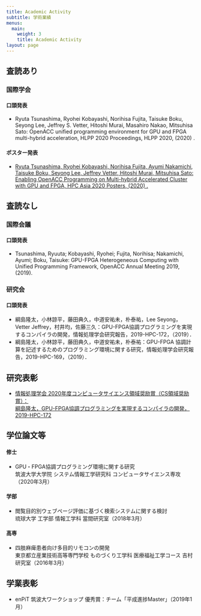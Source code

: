 ```yaml
---
title: Academic Activity
subtitle: 学術業績
menus:
  main:
    weight: 3
    title: Academic Activity
layout: page
---
```


## 査読あり
### 国際学会
#### 口頭発表
- Ryuta Tsunashima, Ryohei Kobayashi, Norihisa Fujita, Taisuke Boku, Seyong Lee, Jeffrey S. Vetter, Hitoshi Murai, Masahiro Nakao, Mitsuhisa Sato: OpenACC unified programming environment for GPU and FPGA multi-hybrid acceleration, HLPP 2020 Proceedings, HLPP 2020, (2020) .

#### ポスター発表
- [Ryuta Tsunashima, Ryohei Kobayashi, Norihisa Fujita, Ayumi Nakamichi, Taisuke Boku, Seyong Lee, Jeffrey Vetter, Hitoshi Murai, Mitsuhisa Sato: Enabling OpenACC Programming on Multi-hybrid Accelerated Cluster with GPU and FPGA, HPC Asia 2020 Posters, (2020) .](http://sighpc.ipsj.or.jp/HPCAsia2020/hpcasia2020_posters/poster_36.pdf)

## 査読なし
### 国際会議
#### 口頭発表
- Tsunashima, Ryuuta; Kobayashi, Ryohei; Fujita, Norihisa; Nakamichi, Ayumi; Boku, Taisuke: GPU-FPGA Heterogeneous Computing with Unified Programming Framework, OpenACC Annual Meeting 2019, (2019).

### 研究会
#### 口頭発表

- 綱島隆太，小林諒平，藤田典久，中道安祐未，朴泰祐，Lee Seyong，Vetter Jeffrey，村井均，佐藤三久：GPU-FPGA協調プログラミングを実現するコンパイラの開発，情報処理学会研究報告，2019-HPC-172，（2019）．
- 綱島隆太，小林諒平，藤田典久，中道安祐未，朴泰祐：GPU-FPGA 協調計算を記述するためのプログラミング環境に関する研究，情報処理学会研究報告，2019-HPC-169，（2019）．

## 研究表彰
- [情報処理学会 2020年度コンピュータサイエンス領域奨励賞（CS領域奨励賞）：  
綱島隆太，GPU-FPGA協調プログラミングを実現するコンパイラの開発，2019-HPC-172](https://www.ipsj.or.jp/award/cs-awardee-2020.html)

## 学位論文等
#### 修士
- GPU・FPGA協調プログラミング環境に関する研究  
筑波大学大学院 システム情報工学研究科 コンピュータサイエンス専攻（2020年3月）

#### 学部
- 閲覧目的別ウェブページ評価に基づく検索システムに関する検討  
琉球大学 工学部 情報工学科 當間研究室（2018年3月）

#### 高専
- 四肢麻痺患者向け多目的リモコンの開発  
東京都立産業技術高等専門学校 ものづくり工学科 医療福祉工学コース 吉村研究室（2016年3月）

## 学業表彰
- enPiT 筑波大ワークショップ 優秀賞：チーム「平成進捗Master」（2019年1月）